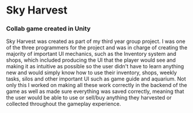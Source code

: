 # Sky Harvest

### Collab game created in Unity

Sky Harvest was created as part of my third year group project. I was one of the three programmers for the project and was in charge of creating the majority of important UI mechanics, such as the Inventory system and shops, which included producing the UI that the player would see and making it as intuitive as possible so the user didn't have to learn anything new and would simply know how to use their inventory, shops, weekly tasks, silos and other important UI such as game guide and aquarium. Not only this I worked on making all these work correctly in the backend of the game as well as made sure everything was saved correctly, meaning that the user would be able to use or sell/buy anything they harvested or collected throughout the gameplay experience.
